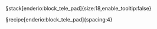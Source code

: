 §stack[enderio:block_tele_pad]{size:18,enable_tooltip:false}

§recipe[enderio:block_tele_pad]{spacing:4}